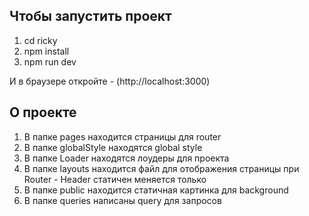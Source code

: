  
## Чтобы запустить проект

1. cd ricky
2. npm install
3. npm run dev
 
И в браузере откройте - (http://localhost:3000) 
 
## О проекте

1. В папке pages находится страницы для router
2. В папке globalStyle находятся global style
3. В папке Loader находятся лоудеры для проекта
4. В папке layouts находится файл для отображения страницы при Router - Header статичен меняется только <main></main>
5. В папке public находится статичная картинка для background
6. В папке queries написаны query для запросов

  
